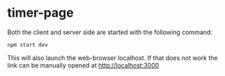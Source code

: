 # timer-page

Both the client and server side are started with the following command:

```
npm start dev
```

This will also launch the web-browser localhost. If that does not work the link can be manually opened at <http://localhost:3000>
